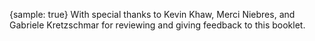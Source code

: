 {sample: true}
With special thanks to Kevin Khaw, Merci Niebres, and Gabriele Kretzschmar for reviewing and giving feedback to this booklet.